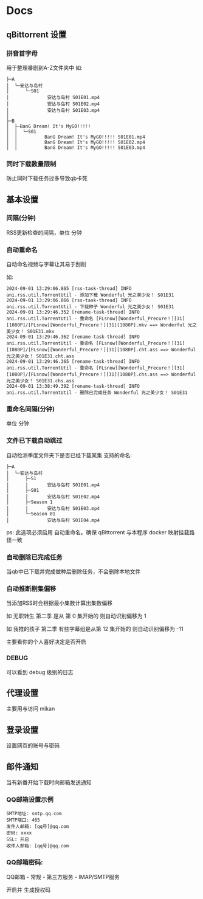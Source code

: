 # Docs

## qBittorrent 设置

### 拼音首字母

用于整理番剧到A-Z文件夹中
如:

    ├─A
    │  └─安达与岛村
    │      └─S01
    │              安达与岛村 S01E01.mp4
    │              安达与岛村 S01E02.mp4
    │              安达与岛村 S01E03.mp4
    │
    ├─B
    │  ├─BanG Dream! It's MyGO!!!!!
    │  │  └─S01
    │  │          BanG Dream! It's MyGO!!!!! S01E01.mp4
    │  │          BanG Dream! It's MyGO!!!!! S01E02.mp4
    │  │          BanG Dream! It's MyGO!!!!! S01E03.mp4

### 同时下载数量限制

防止同时下载任务过多导致qb卡死

## 基本设置

### 间隔(分钟)

RSS更新检查的间隔，单位 分钟

### 自动重命名

自动命名视频与字幕让其易于刮削

如:

    2024-09-01 13:29:06.865 [rss-task-thread] INFO  ani.rss.util.TorrentUtil - 添加下载 Wonderful 光之美少女！ S01E31
    2024-09-01 13:29:06.866 [rss-task-thread] INFO  ani.rss.util.TorrentUtil - 下载种子 Wonderful 光之美少女！ S01E31
    2024-09-01 13:29:46.352 [rename-task-thread] INFO  ani.rss.util.TorrentUtil - 重命名 [FLsnow][Wonderful_Precure！][31][1080P]/[FLsnow][Wonderful_Precure！][31][1080P].mkv ==> Wonderful 光之美少女！ S01E31.mkv
    2024-09-01 13:29:46.362 [rename-task-thread] INFO  ani.rss.util.TorrentUtil - 重命名 [FLsnow][Wonderful_Precure！][31][1080P]/[FLsnow][Wonderful_Precure！][31][1080P].cht.ass ==> Wonderful 光之美少女！ S01E31.cht.ass
    2024-09-01 13:29:46.365 [rename-task-thread] INFO  ani.rss.util.TorrentUtil - 重命名 [FLsnow][Wonderful_Precure！][31][1080P]/[FLsnow][Wonderful_Precure！][31][1080P].chs.ass ==> Wonderful 光之美少女！ S01E31.chs.ass
    2024-09-01 13:38:49.392 [rename-task-thread] INFO  ani.rss.util.TorrentUtil - 删除已完成任务 Wonderful 光之美少女！ S01E31

### 重命名间隔(分钟)

单位 分钟

### 文件已下载自动跳过

自动检测季度文件夹下是否已经下载某集
支持的命名:

    ├─A
    │  └─安达与岛村
    │      ├─S1
    │      │       安达与岛村 S01E01.mp4
    │      ├─S01
    │      │       安达与岛村 S01E02.mp4
    │      ├─Season 1
    │      │       安达与岛村 S01E03.mp4
    │      └─Season 01
    │              安达与岛村 S01E04.mp4

ps: 此选项必须启用 自动重命名。确保 qBittorrent 与本程序 docker 映射挂载路径一致

### 自动删除已完成任务

当qb中已下载并完成做种后删除任务，不会删除本地文件

### 自动推断剧集偏移

当添加RSS时会根据最小集数计算出集数偏移

如 无职转生 第二季 是从 第 0 集开始的 则自动识别偏移为 1

如 我推的孩子 第二季 有些字幕组是从第 12 集开始的 则自动识别偏移为 -11

主要看你的个人喜好决定是否开启

### DEBUG

可以看到 debug 级别的日志

## 代理设置

主要用与访问 mikan

## 登录设置

设置网页的账号与密码

## 邮件通知

当有新番开始下载时向邮箱发送通知

### QQ邮箱设置示例

    SMTP地址: smtp.qq.com
    SMTP端口: 465
    发件人邮箱: [qq号]@qq.com
    密码: xxxx
    SSL: 开启
    收件人邮箱: [qq号]@qq.com

### QQ邮箱密码:

QQ邮箱 - 常规 - 第三方服务 - IMAP/SMTP服务

开启并 生成授权码

